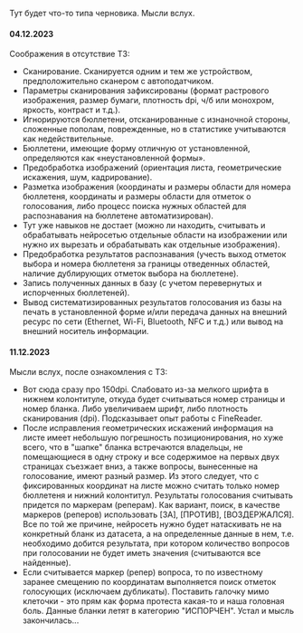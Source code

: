 Тут будет что-то типа черновика. Мысли вслух.

#### 04.12.2023
Соображения в отсутствие ТЗ:
- Сканирование. Сканируется одним и тем же устройством, предположительно сканером с автоподатчиком.
- Параметры сканирования зафиксированы (формат растрового изображения, размер бумаги, плотность dpi, ч/б или монохром, яркость, контраст и т.д.).
- Игнорируются бюллетени, отсканированные с изнаночной стороны, сложенные пополам, поврежденные, но в статистике учитываются как недействительные.
- Бюллетени, имеющие форму отличную от установленной, определяются как «неустановленной формы».
- Предобработка изображений (ориентация листа, геометрические искажения, шум, кадрирование).
- Разметка изображения (координаты и размеры области для номера бюллетеня, координаты и размеры области для отметок о голосования, либо процесс поиска нужных областей для распознавания на бюллетене автоматизирован).
- Тут уже навыков не достает (можно ли находить, считывать и обрабатывать нейросетью отдельные области на изображении или нужно их вырезать и обрабатывать как отдельные изображения).
- Предобработка результатов распознавания (учесть выход отметок выбора и номера бюллетеня за границы отведенных областей, наличие дублирующих отметок выбора на бюллетене).
- Запись полученных данных в базу (с учетом перевернутых и испорченных бюллетеней).
- Вывод систематизированных результатов голосования из базы на печать в установленной форме и/или передача данных на внешний ресурс по сети (Ethernet, Wi-Fi, Bluetooth, NFC и т.д.) или вывод на внешний носитель информации.
#### 11.12.2023
Мысли вслух, после ознакомления с ТЗ:
- Вот сюда сразу про 150dpi. Слабовато из-за мелкого шрифта в нижнем колонтитуле, откуда будет считываться номер страницы и номер бланка. Либо увеличиваем шрифт, либо плотность сканирования (dpi). Подсказывает опыт работы с FineReader.
- После исправления геометрических искажений информация на листе имеет небольшую погрешность позиционирования, но хуже всего, что в "шапке" бланка встречаются владельцы, не помещающиеся в одну строку и все содержимое на первых двух страницах съезжает вниз, а также вопросы, вынесенные на голосование, имеют разный размер. Из этого следует, что с фиксированных координат на листе можно считать только номер бюллетеня и нижний колонтитул. Результаты голосования считывать придется по маркерам (реперам). Как вариант, поиск, в качестве маркеров (реперов) использовать [ЗА], [ПРОТИВ], [ВОЗДЕРЖАЛСЯ]. Все по той же причине, нейросеть нужно будет натаскивать не на конкретный бланк из датасета, а на определенные данные в нем, т.е. необходимо добится результата, при котором количество вопросов при голосовании не будет иметь значения (считываются все найденные).
- Если считывается маркер (репер) вопроса, то по известному заранее смещению по координатам выполняется поиск отметок голосующих (исключаем дубликаты). Поставить галочку мимо клеточки - это прям как форма протеста какая-то и наша головная боль. Данные бланки летят в категорию "ИСПОРЧЕН". Устал и мысль закончилась...
